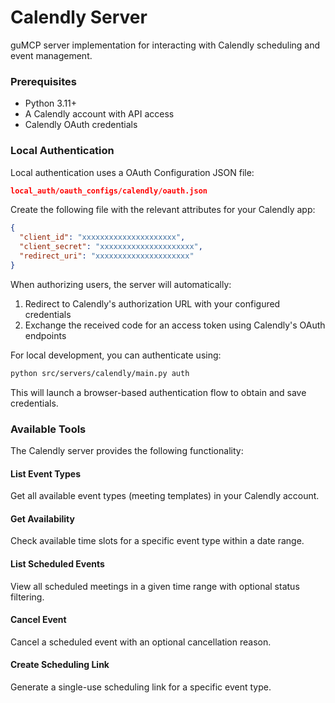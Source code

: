 # Calendly Server

guMCP server implementation for interacting with Calendly scheduling and event management.

### Prerequisites

- Python 3.11+
- A Calendly account with API access
- Calendly OAuth credentials

### Local Authentication

Local authentication uses a OAuth Configuration JSON file:

```json
local_auth/oauth_configs/calendly/oauth.json
```

Create the following file with the relevant attributes for your Calendly app:

```json
{
  "client_id": "xxxxxxxxxxxxxxxxxxxxx",
  "client_secret": "xxxxxxxxxxxxxxxxxxxxx",
  "redirect_uri": "xxxxxxxxxxxxxxxxxxxxx"
}
```

When authorizing users, the server will automatically:

1. Redirect to Calendly's authorization URL with your configured credentials
2. Exchange the received code for an access token using Calendly's OAuth endpoints

For local development, you can authenticate using:

```bash
python src/servers/calendly/main.py auth
```

This will launch a browser-based authentication flow to obtain and save credentials.

### Available Tools

The Calendly server provides the following functionality:

#### List Event Types
Get all available event types (meeting templates) in your Calendly account.

#### Get Availability
Check available time slots for a specific event type within a date range.

#### List Scheduled Events
View all scheduled meetings in a given time range with optional status filtering.

#### Cancel Event
Cancel a scheduled event with an optional cancellation reason.

#### Create Scheduling Link
Generate a single-use scheduling link for a specific event type.

